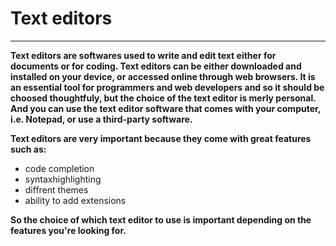 # Text editors
--------------
**Text editors are softwares used to write and edit text either for documents or for coding.
Text editors can be either downloaded and installed on your device, or accessed online through web browsers.
It is an essential tool for programmers and web developers and so it should be choosed thoughtfuly, but the choice of the text editor is merly personal.
And you can use the text editor software that comes with your computer, i.e. Notepad, or use a third-party software.**

**Text editors are very important because they come with great features such as:**

* code completion
* syntaxhighlighting
* diffrent themes
* ability to add extensions

**So the choice of which text editor to use is important depending on the features you're looking for.**

